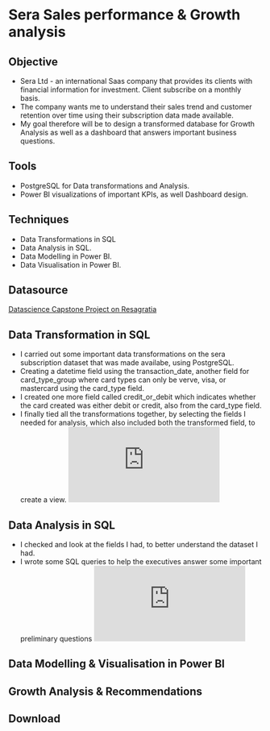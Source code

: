 # Sera Sales performance & Growth analysis

## Objective 
- Sera Ltd - an international Saas company that provides its clients with financial information for investment. Client subscribe on a monthly basis.
- The company wants me to understand their sales trend and customer retention over time using their subscription data made available.
- My goal therefore will be to design a transformed database for Growth Analysis as well as a dashboard that answers important business questions. 


## Tools
- PostgreSQL for Data transformations and Analysis.
- Power BI visualizations of important KPIs, as well Dashboard design. 

## Techniques
- Data Transformations in SQL
- Data Analysis in SQL.
- Data Modelling in Power BI.
- Data Visualisation in Power BI. 

## Datasource
<a href = "https://resagratia.com"> Datascience Capstone Project on Resagratia </a>

## Data Transformation in SQL 
- I carried out some important data transformations on the sera subscription dataset that was made availabe, using PostgreSQL.
- Creating a datetime field using the transaction_date, another field for card_type_group where card types can only be verve, visa, or mastercard using the card_type field. 
- I created one more field called credit_or_debit which indicates whether the card created was either debit or credit,  also from the card_type field.
- I finally tied all the transformations together, by selecting the fields I needed for analysis, which  also included both the transformed field, to create a view. 
![Data Transformations in SQL](https://github.com/Sorbari2016/sera-growth-analysis-/blob/main/data_transformations.sql)

## Data Analysis in SQL 
- I checked and look at the fields I had, to better understand the dataset I had.
- I wrote some SQL queries to help the executives answer some important preliminary questions
![Data Analysis in SQL](https://github.com/Sorbari2016/sera-growth-analysis-/blob/main/data_analysis_sera_payments.sql)

## Data Modelling & Visualisation in Power BI 

## Growth Analysis & Recommendations 

## Download 
